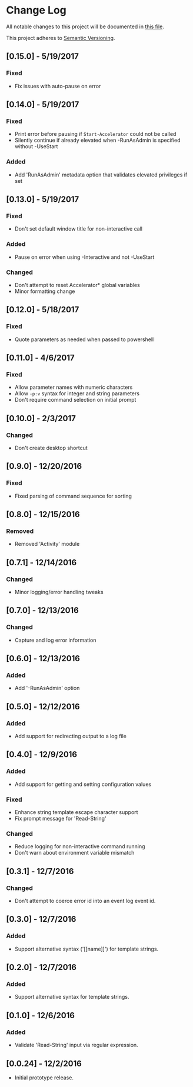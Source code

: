 # Change Log

All notable changes to this project will be documented in [this file](http://keepachangelog.com/).

This project adheres to [Semantic Versioning](http://semver.org/).

## [0.15.0] - 5/19/2017
### Fixed
- Fix issues with auto-pause on error

## [0.14.0] - 5/19/2017
### Fixed
- Print error before pausing if `Start-Accelerator` could not be called
- Silently continue if already elevated when -RunAsAdmin is specified without -UseStart
### Added
- Add 'RunAsAdmin' metadata option that validates elevated privileges if set

## [0.13.0] - 5/19/2017
### Fixed
- Don't set default window title for non-interactive call
### Added
- Pause on error when using -Interactive and not -UseStart
### Changed
- Don't attempt to reset Accelerator* global variables
- Minor formatting change

## [0.12.0] - 5/18/2017
### Fixed
- Quote parameters as needed when passed to powershell

## [0.11.0] - 4/6/2017
### Fixed
- Allow parameter names with numeric characters
- Allow `-p:v` syntax for integer and string parameters
- Don't require command selection on initial prompt

## [0.10.0] - 2/3/2017
### Changed
- Don't create desktop shortcut

## [0.9.0] - 12/20/2016
### Fixed
- Fixed parsing of command sequence for sorting

## [0.8.0] - 12/15/2016
### Removed
- Removed 'Activity' module

## [0.7.1] - 12/14/2016
### Changed
- Minor logging/error handling tweaks

## [0.7.0] - 12/13/2016
### Changed
- Capture and log error information

## [0.6.0] - 12/13/2016
### Added
- Add '-RunAsAdmin' option

## [0.5.0] - 12/12/2016
### Added
- Add support for redirecting output to a log file

## [0.4.0] - 12/9/2016
### Added
- Add support for getting and setting configuration values
### Fixed
- Enhance string template escape character support
- Fix prompt message for 'Read-String'
### Changed
- Reduce logging for non-interactive command running
- Don't warn about environment variable mismatch

## [0.3.1] - 12/7/2016
### Changed
- Don't attempt to coerce error id into an event log event id.

## [0.3.0] - 12/7/2016
### Added
- Support alternative syntax ('[[name]]') for template strings.

## [0.2.0] - 12/7/2016
### Added
- Support alternative syntax for template strings.

## [0.1.0] - 12/6/2016
### Added
- Validate 'Read-String' input via regular expression.

## [0.0.24] - 12/2/2016
- Initial prototype release.
